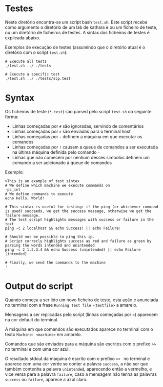 # Testes

Neste diretório encontra-se um script bash `test.sh`. Este script recebe como argumento o diretório de um lab de kathara e ou um ficheiro de teste, ou um diretório de ficheiros de testes. A sintax dos ficheiros de testes é explicada abaixo. 

Exemplos de execução de testes (assumindo que o diretório atual é o diretório com o script `test.sh`):

```
# Execute all tests
./test.sh ../ ./tests

# Execute a specific test
./test.sh ../ ./tests/scp.test
```


# Syntax
Os ficheiros de teste (`*.test`) são parsed pelo script `test.sh` da seguinte forma:

  - Linhas começadas por `#` são ignoradas, servindo de comentários
  - Linhas começadas por `>` são enviadas para o terminal host
  - Linhas começadas por `-` definem a máquina em que executar os comandos
  - Linhas começadas por `!` causam a queue de comandos a ser executada na última máquina definida pelo comando `-`
  - Linhas que não comecem por nenhum desses símbolos definem um comando a ser adicionado à queue de comandos

Exemplo:
```
>This is an example of test sintax
# We define which machine we execute commands on
-pc_int
# We define commands to execute
echo Hello, World!

# This sintax is useful for testing: if the ping (or whichever command is used) succeeds, we get the success message, otherwise we get the failure message.
# The test script highlights messages with success or failure in the text
ping -c 2 localhost && echo Success! || echo Failure!

# Should not be possible to ping this ip.
# Script correcly highlights success as red and failure as green by parsing the words intended and unintended
ping -c 2 1.2.3.4 && echo Success (unintended) || echo Failure (intended)

# Finally, we send the commands to the machine
!
```

# Output do script

Quando começa a ser lido um novo ficheiro de teste, esta ação é anunciada no terminal com a frase `Running test file <testfile>` a amarelo.

Mensagens a ser replicadas pelo script (linhas começadas por `>`) aparecem na cor default do terminal. 

A máquina em que comandos são executados aparece no terminal com o texto `Machine: <machine>` em amarelo.

Comandos que são enviados para a máquina são escritos com o prefixo `>> ` no terminal e com uma cor azul.

O resultado stdout da máquina é escrito com o prefixo `<< ` no terminal e aparece com uma cor verde se conter a palavra `success`, a não ser que também contenha a palavra `unintended`, aparecendo então a vermelho, e vice versa para a palavra `failure`; caso a mensagem não tenha as palavras `success` ou `failure`, aparece a azul claro. 
